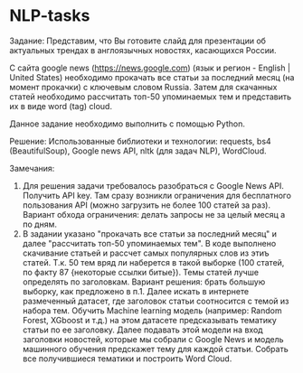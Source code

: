 # NLP-tasks
Задание:
Представим, что Вы готовите слайд для презентации об актуальных трендах в англоязычных новостях, касающихся России.

С сайта google news (https://news.google.com) (язык и регион - English | United States) необходимо
прокачать все статьи за последний месяц (на момент прокачки) с ключевым словом Russia.
Затем для скачанных статей необходимо рассчитать топ-50 упоминаемых тем и представить их в виде word (tag) cloud.

Данное задание необходимо выполнить с помощью Python.

Решение:
Использованные библиотеки и технологии: requests, bs4 (BeautifulSoup), Google news API, nltk (для задач NLP), WordCloud.

Замечания:
1. Для решения задачи требовалось разобраться с Google News API. Получить API key. Там сразу возникли ограничения для бесплатного пользования API (можно загрузить не более 100 статей за раз). Вариант обхода ограничения: делать запросы не за целый месяц а по дням.
2. В задании указано "прокачать все статьи за последний месяц" и далее "рассчитать топ-50 упоминаемых тем". В коде выполнено скачивание статьей и рассчет самых популярных слов из этиъ статей. Т.к. 50 тем вряд ли наберется в такой выборке (100 статей, по факту 87 {некоторые ссылки битые}). Темы статей лучше определять по заголовкам. Вариант решения: брать большую выборку, как предложено в п.1. Далее искать в интернете размеченный датасет, где заголовок статьи соотносится с темой из набора тем. Обучить Machine learning модель (например: Random Forest, XGboost и т.д.) на этом датасете предсказывать тематику статьи по ее заголовку. Далее подавать этой модели на вход заголовки новостей, которые мы собрали с Google News и модель машинного обучения предскажет тему для каждой статьи. Собрать все получившиеся тематики и построить Word Cloud. 

